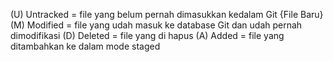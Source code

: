 (U) Untracked = file yang belum pernah dimasukkan kedalam Git {File Baru}
(M) Modified = file yang udah masuk ke database Git dan udah pernah dimodifikasi 
(D) Deleted = file yang di hapus 
(A) Added = file yang ditambahkan ke dalam mode staged